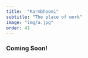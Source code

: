 ```yaml
---
title:  "Karmbhoomi"
subtitle: "The place of work"
image: "img/a.jpg"
order: 41
---
```


### Coming Soon!
